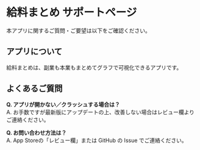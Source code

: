 # 給料まとめ サポートページ

本アプリに関するご質問・ご要望は以下をご確認ください。

## アプリについて

給料まとめは、副業も本業もまとめてグラフで可視化できるアプリです。

## よくあるご質問

**Q. アプリが開かない／クラッシュする場合は？**  
A. お手数ですが最新版にアップデートの上、改善しない場合はレビュー欄よりご連絡ください。

**Q. お問い合わせ方法は？**  
A. App Storeの「レビュー欄」または GitHub の Issue でご連絡ください。